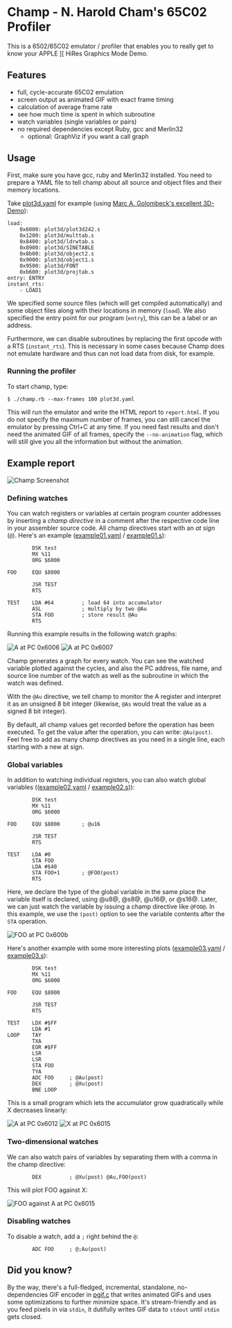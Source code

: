 # Champ - N. Harold Cham's 65C02 Profiler

This is a 6502/65C02 emulator / profiler that enables you to really get to know your APPLE ][ HiRes Graphics Mode Demo.

## Features

* full, cycle-accurate 65C02 emulation
* screen output as animated GIF with exact frame timing
* calculation of average frame rate
* see how much time is spent in which subroutine
* watch variables (single variables or pairs)
* no required dependencies except Ruby, gcc and Merlin32
  * optional: GraphViz if you want a call graph

## Usage

First, make sure you have gcc, ruby and Merlin32 installed. You need to prepare a YAML file to tell champ about all source and object files and their memory locations.

Take [plot3d.yaml](examples/plot3d.yaml) for example (using [Marc A. Golombeck's excellent 3D-Demo](https://github.com/mgolombeck/3D-Demo)):

```
load:
    0x6000: plot3d/plot3d242.s
    0x1200: plot3d/multtab.s
    0x8400: plot3d/ldrwtab.s
    0x8900: plot3d/SINETABLE
    0x8b00: plot3d/object2.s
    0x9000: plot3d/object1.s
    0x9500: plot3d/FONT
    0xb600: plot3d/projtab.s
entry: ENTRY
instant_rts:
    - LOAD1
```

We specified some source files (which will get compiled automatically) and some object files along with their locations in memory (`load`). We also specified the entry point for our program (`entry`), this can be a label or an address.

Furthermore, we can disable subroutines by replacing the first opcode with a RTS (`instant_rts`). This is necessary in some cases because Champ does not emulate hardware and thus can not load data from disk, for example.

### Running the profiler

To start champ, type:

```
$ ./champ.rb --max-frames 100 plot3d.yaml
```

This will run the emulator and write the HTML report to `report.html`. If you do not specify the maximum number of frames, you can still cancel the emulator by pressing Ctrl+C at any time. If you need fast results and don't need the animated GIF of all frames, specify the `--no-animation` flag, which will still give you all the information but without the animation.

## Example report

![Champ Screenshot](doc/screenshot.png?raw=true "Fig. 1 Champ Screenshot")

### Defining watches

You can watch registers or variables at certain program counter addresses by inserting a _champ directive_ in a comment after the respective code line in your assembler source code. All champ directives start with an _at sign_ (`@`). Here's an example ([example01.yaml](example01.yaml) / [example01.s](example01.s)):

```
        DSK test
        MX %11
        ORG $6000
    
FOO     EQU $8000

        JSR TEST
        RTS
    
TEST    LDA #64         ; load 64 into accumulator
        ASL             ; multiply by two @Au 
        STA FOO         ; store result @Au
        RTS
```

Running this example results in the following watch graphs:

![A at PC 0x6006](doc/example01_1.gif?raw=true)
![A at PC 0x6007](doc/example01_2.gif?raw=true)

Champ generates a graph for every watch. You can see the watched variable plotted against the cycles, and also the PC address, file name, and source line number of the watch as well as the subroutine in which the watch was defined.

With the `@Au` directive, we tell champ to monitor the A register and interpret it as an unsigned 8 bit integer (likewise, `@As` would treat the value as a signed 8 bit integer). 

By default, all champ values get recorded before the operation has been executed. To get the value after the operation, you can write: `@Au(post)`. Feel free to add as many champ directives as you need in a single line, each starting with a new at sign.

### Global variables

In addition to watching individual registers, you can also watch global variables (([example02.yaml](example02.yaml) / [example02.s](example02.s))):

```
        DSK test
        MX %11
        ORG $6000
    
FOO     EQU $8000       ; @u16

        JSR TEST
        RTS
    
TEST    LDA #0
        STA FOO
        LDA #$40
        STA FOO+1       ; @FOO(post)
        RTS
```

Here, we declare the type of the global variable in the same place the variable itself is declared, using @u8@, @s8@, @u16@, or @s16@. Later, we can just watch the variable by issuing a champ directive like `@FOO@`. In this example, we use the `(post)` option to see the variable contents after the `STA` operation.

![FOO at PC 0x600b](doc/example02_1.gif?raw=true)

Here's another example with some more interesting plots ([example03.yaml](example03.yaml) / [example03.s](example03.s)):

```
        DSK test
        MX %11
        ORG $6000
        
FOO     EQU $8000
    
        JSR TEST
        RTS
    
TEST    LDX #$FF
        LDA #1
LOOP    TAY
        TXA
        EOR #$FF
        LSR
        LSR
        STA FOO
        TYA
        ADC FOO     ; @Au(post)
        DEX         ; @Xu(post)
        BNE LOOP
```

This is a small program which lets the accumulator grow quadratically while X decreases linearly:

![A at PC 0x6012](doc/example03_1.gif?raw=true)
![X at PC 0x6015](doc/example03_2.gif?raw=true)

### Two-dimensional watches

We can also watch pairs of variables by separating them with a comma in the champ directive:

```
        DEX         ; @Xu(post) @Au,FOO(post)
```

This will plot FOO against X:

![FOO against A at PC 0x6015](doc/example03_3.gif?raw=true)

### Disabling watches

To disable a watch, add a `;` right behind the `@`:

```
        ADC FOO     ; @;Au(post)
```

## Did you know?

By the way, there's a full-fledged, incremental, standalone, no-dependencies GIF encoder in [pgif.c](pgif.c) that writes animated GIFs and uses some optimizations to further minimize space. It's stream-friendly and as you feed pixels in via `stdin`, it dutifully writes GIF data to `stdout` until `stdin` gets closed.
